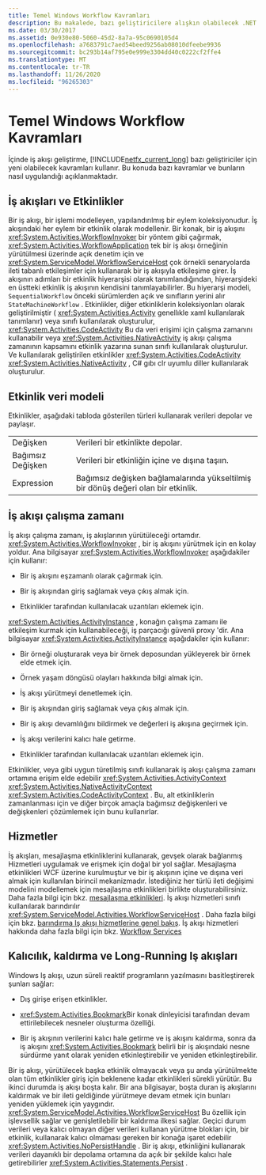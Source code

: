 ```yaml
---
title: Temel Windows Workflow Kavramları
description: Bu makalede, bazı geliştiricilere alışkın olabilecek .NET Framework 4.6.1 iş akışı geliştirme kavramlarından bazıları açıklanmaktadır.
ms.date: 03/30/2017
ms.assetid: 0e930e80-5060-45d2-8a7a-95c0690105d4
ms.openlocfilehash: a7683791c7aed54beed9256ab08010dfeebe9936
ms.sourcegitcommit: bc293b14af795e0e999e3304dd40c0222cf2ffe4
ms.translationtype: MT
ms.contentlocale: tr-TR
ms.lasthandoff: 11/26/2020
ms.locfileid: "96265303"
---
```

# <a name="fundamental-windows-workflow-concepts"></a>Temel Windows Workflow Kavramları

İçinde iş akışı geliştirme, [!INCLUDE[netfx_current_long](../../../includes/netfx-current-long-md.md)] bazı geliştiriciler için yeni olabilecek kavramları kullanır. Bu konuda bazı kavramlar ve bunların nasıl uygulandığı açıklanmaktadır.  
  
## <a name="workflows-and-activities"></a>İş akışları ve Etkinlikler  

 Bir iş akışı, bir işlemi modelleyen, yapılandırılmış bir eylem koleksiyonudur. İş akışındaki her eylem bir etkinlik olarak modellenir. Bir konak, bir iş akışını <xref:System.Activities.WorkflowInvoker> bir yöntem gibi çağırmak,  <xref:System.Activities.WorkflowApplication> tek bir iş akışı örneğinin yürütülmesi üzerinde açık denetim için ve <xref:System.ServiceModel.WorkflowServiceHost> çok örnekli senaryolarda ileti tabanlı etkileşimler için kullanarak bir iş akışıyla etkileşime girer. İş akışının adımları bir etkinlik hiyerarşisi olarak tanımlandığından, hiyerarşideki en üstteki etkinlik iş akışının kendisini tanımlayabilirler. Bu hiyerarşi modeli, `SequentialWorkflow` önceki sürümlerden açık ve sınıfların yerini alır `StateMachineWorkflow` . Etkinlikler, diğer etkinliklerin koleksiyonları olarak geliştirilmiştir ( <xref:System.Activities.Activity> genellıkle xaml kullanılarak tanımlanır) veya sınıfı kullanılarak oluşturulur, <xref:System.Activities.CodeActivity> Bu da veri erişimi için çalışma zamanını kullanabilir veya <xref:System.Activities.NativeActivity> iş akışı çalışma zamanının kapsamını etkinlik yazarına sunan sınıfı kullanılarak oluşturulur. Ve kullanılarak geliştirilen etkinlikler <xref:System.Activities.CodeActivity> <xref:System.Activities.NativeActivity> , C# gıbı clr uyumlu diller kullanılarak oluşturulur.  
  
## <a name="activity-data-model"></a>Etkinlik veri modeli  

 Etkinlikler, aşağıdaki tabloda gösterilen türleri kullanarak verileri depolar ve paylaşır.  
  
|||  
|-|-|  
|Değişken|Verileri bir etkinlikte depolar.|  
|Bağımsız Değişken|Verileri bir etkinliğin içine ve dışına taşıın.|  
|Expression|Bağımsız değişken bağlamalarında yükseltilmiş bir dönüş değeri olan bir etkinlik.|  
  
## <a name="workflow-runtime"></a>İş akışı çalışma zamanı  

 İş akışı çalışma zamanı, iş akışlarının yürütüleceği ortamdır. <xref:System.Activities.WorkflowInvoker> , bir iş akışını yürütmek için en kolay yoldur. Ana bilgisayar <xref:System.Activities.WorkflowInvoker> aşağıdakiler için kullanır:  
  
- Bir iş akışını eşzamanlı olarak çağırmak için.  
  
- Bir iş akışından giriş sağlamak veya çıkış almak için.  
  
- Etkinlikler tarafından kullanılacak uzantıları eklemek için.  
  
 <xref:System.Activities.ActivityInstance> , konağın çalışma zamanı ile etkileşim kurmak için kullanabileceği, iş parçacığı güvenli proxy 'dir. Ana bilgisayar <xref:System.Activities.ActivityInstance> aşağıdakiler için kullanır:  
  
- Bir örneği oluşturarak veya bir örnek deposundan yükleyerek bir örnek elde etmek için.  
  
- Örnek yaşam döngüsü olayları hakkında bilgi almak için.  
  
- İş akışı yürütmeyi denetlemek için.  
  
- Bir iş akışından giriş sağlamak veya çıkış almak için.  
  
- Bir iş akışı devamlılığını bildirmek ve değerleri iş akışına geçirmek için.  
  
- İş akışı verilerini kalıcı hale getirme.  
  
- Etkinlikler tarafından kullanılacak uzantıları eklemek için.  
  
 Etkinlikler, veya gibi uygun türetilmiş sınıfı kullanarak iş akışı çalışma zamanı ortamına erişim elde edebilir <xref:System.Activities.ActivityContext> <xref:System.Activities.NativeActivityContext> <xref:System.Activities.CodeActivityContext> . Bu, alt etkinliklerin zamanlanması için ve diğer birçok amaçla bağımsız değişkenleri ve değişkenleri çözümlemek için bunu kullanırlar.  
  
## <a name="services"></a>Hizmetler  

 İş akışları, mesajlaşma etkinliklerini kullanarak, gevşek olarak bağlanmış Hizmetleri uygulamak ve erişmek için doğal bir yol sağlar. Mesajlaşma etkinlikleri WCF üzerine kurulmuştur ve bir iş akışının içine ve dışına veri almak için kullanılan birincil mekanizmadır. İstediğiniz her türlü ileti değişimi modelini modellemek için mesajlaşma etkinlikleri birlikte oluşturabilirsiniz. Daha fazla bilgi için bkz. [mesajlaşma etkinlikleri](../wcf/feature-details/messaging-activities.md). İş akışı hizmetleri sınıfı kullanılarak barındırılır <xref:System.ServiceModel.Activities.WorkflowServiceHost> . Daha fazla bilgi için bkz. [barındırma Iş akışı hizmetlerine genel bakış](../wcf/feature-details/hosting-workflow-services-overview.md). İş akışı hizmetleri hakkında daha fazla bilgi için bkz. [Workflow Services](../wcf/feature-details/workflow-services.md)  
  
## <a name="persistence-unloading-and-long-running-workflows"></a>Kalıcılık, kaldırma ve Long-Running Iş akışları  

 Windows Iş akışı, uzun süreli reaktif programların yazılmasını basitleştirerek şunları sağlar:  
  
- Dış girişe erişen etkinlikler.  
  
- <xref:System.Activities.Bookmark>Bir konak dinleyicisi tarafından devam ettirilebilecek nesneler oluşturma özelliği.  
  
- Bir iş akışının verilerini kalıcı hale getirme ve iş akışını kaldırma, sonra da iş akışını <xref:System.Activities.Bookmark> belirli bir iş akışındaki nesne sürdürme yanıt olarak yeniden etkinleştirebilir ve yeniden etkinleştirebilir.  
  
 Bir iş akışı, yürütülecek başka etkinlik olmayacak veya şu anda yürütülmekte olan tüm etkinlikler giriş için beklenene kadar etkinlikleri sürekli yürütür. Bu ikinci durumda iş akışı boşta kalır. Bir ana bilgisayar, boşta duran iş akışlarını kaldırmak ve bir ileti geldiğinde yürütmeye devam etmek için bunları yeniden yüklemek için yaygındır. <xref:System.ServiceModel.Activities.WorkflowServiceHost> Bu özellik için işlevsellik sağlar ve genişletilebilir bir kaldırma ilkesi sağlar. Geçici durum verileri veya kalıcı olmayan diğer verileri kullanan yürütme blokları için, bir etkinlik, kullanarak kalıcı olmaması gereken bir konağa işaret edebilir <xref:System.Activities.NoPersistHandle> . Bir iş akışı, etkinliğini kullanarak verileri dayanıklı bir depolama ortamına da açık bir şekilde kalıcı hale getirebilirler <xref:System.Activities.Statements.Persist> .
